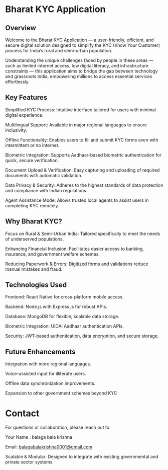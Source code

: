 # Bharat KYC Application
## Overview
Welcome to the Bharat KYC Application — a user-friendly, efficient, and secure digital solution designed to simplify the KYC (Know Your Customer) process for India’s rural and semi-urban population.

Understanding the unique challenges faced by people in these areas — such as limited internet access, low digital literacy, and infrastructure constraints — this application aims to bridge the gap between technology and grassroots India, empowering millions to access essential services effortlessly.
## Key Features
Simplified KYC Process: Intuitive interface tailored for users with minimal digital experience.

Multilingual Support: Available in major regional languages to ensure inclusivity.

Offline Functionality: Enables users to fill and submit KYC forms even with intermittent or no internet.

Biometric Integration: Supports Aadhaar-based biometric authentication for quick, secure verification.

Document Upload & Verification: Easy capturing and uploading of required documents with automatic validation.

Data Privacy & Security: Adheres to the highest standards of data protection and compliance with Indian regulations.

Agent Assistance Mode: Allows trusted local agents to assist users in completing KYC remotely.
## Why Bharat KYC?
Focus on Rural & Semi-Urban India: Tailored specifically to meet the needs of underserved populations.

Enhancing Financial Inclusion: Facilitates easier access to banking, insurance, and government welfare schemes.

Reducing Paperwork & Errors: Digitized forms and validations reduce manual mistakes and fraud.

## Technologies Used
Frontend: React Native for cross-platform mobile access.

Backend: Node.js with Express.js for robust APIs.

Database: MongoDB for flexible, scalable data storage.

Biometric Integration: UIDAI Aadhaar authentication APIs.

Security: JWT-based authentication, data encryption, and secure storage.

## Future Enhancements
Integration with more regional languages.

Voice-assisted input for illiterate users.

Offline data synchronization improvements.

Expansion to other government schemes beyond KYC

# Contact
For questions or collaboration, please reach out to:

Your Name : balaga bala krishna

Email: balagabalakrishna0001@gmail.com




Scalable & Modular: Designed to integrate with existing governmental and private sector systems.
